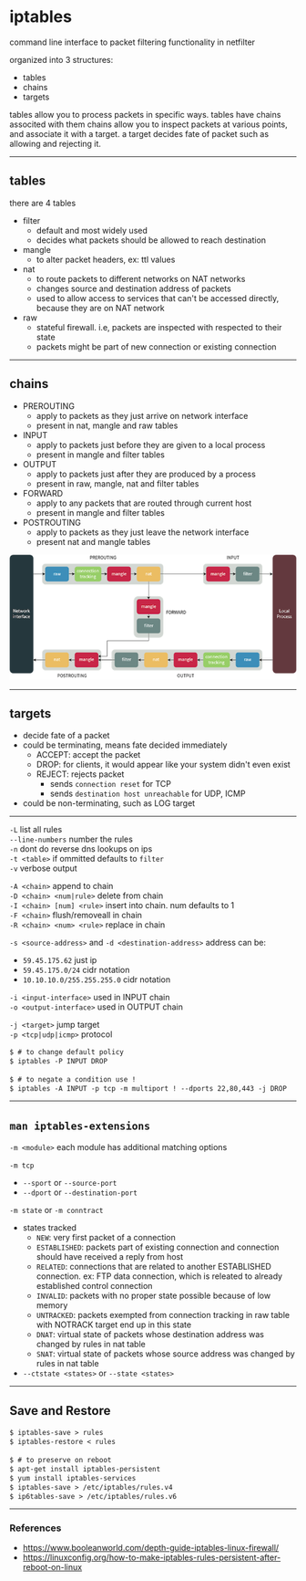 # iptables

command line interface to packet filtering functionality in netfilter

organized into 3 structures:
* tables
* chains
* targets

tables allow you to process packets in specific ways. tables have chains associted with them
chains allow you to inspect packets at various points, and associate it with a target. a target
decides fate of packet such as allowing and rejecting it.

---
## tables

there are 4 tables

* filter
    * default and most widely used
    * decides what packets should be allowed to reach destination
* mangle
    * to alter packet headers, ex: ttl values
* nat
    * to route packets to different networks on NAT networks
    * changes source and destination address of packets
    * used to allow access to services that can't be accessed directly, because they are on NAT network
* raw
    * stateful firewall. i.e, packets are inspected with respected to their state
    * packets might be part of new connection or existing connection

---
## chains

* PREROUTING
    * apply to packets as they just arrive on network interface
    * present in nat, mangle and raw tables
* INPUT
    * apply to packets just before they are given to a local process
    * present in mangle and filter tables
* OUTPUT
    * apply to packets just after they are produced by a process
    * present in raw, mangle, nat and filter tables
* FORWARD
    * apply to any packets that are routed through current host
    * present in mangle and filter tables
* POSTROUTING
    * apply to packets as they just leave the network interface
    * present nat and mangle tables

![iptables.png](files/iptables.png)

---

## targets

* decide fate of a packet
* could be terminating, means fate decided immediately
    * ACCEPT: accept the packet
    * DROP: for clients, it would appear like your system didn't even exist
    * REJECT: rejects packet
        * sends `connection reset` for TCP
        * sends `destination host unreachable` for UDP, ICMP
* could be non-terminating, such as LOG target

---

`-L` list all rules  
`--line-numbers` number the rules  
`-n` dont do reverse dns lookups on ips  
`-t <table>` if ommitted defaults to `filter`  
`-v` verbose output

`-A <chain>` append to chain  
`-D <chain> <num|rule>` delete from chain  
`-I <chain> [num] <rule>` insert into chain. num defaults to 1  
`-F <chain>` flush/removeall in chain  
`-R <chain> <num> <rule>` replace in chain

`-s <source-address>` and `-d <destination-address>` address can be:
* `59.45.175.62` just ip
* `59.45.175.0/24` cidr notation
* `10.10.10.0/255.255.255.0` cidr notation

`-i <input-interface>` used in INPUT chain  
`-o <output-interface>` used in OUTPUT chain

`-j <target>` jump target  
`-p <tcp|udp|icmp>` protocol

```shell
$ # to change default policy
$ iptables -P INPUT DROP

$ # to negate a condition use !
$ iptables -A INPUT -p tcp -m multiport ! --dports 22,80,443 -j DROP
```

---

## `man iptables-extensions`

`-m <module>` each module has additional matching options

`-m tcp`
* `--sport` or `--source-port`
* `--dport` or `--destination-port`

`-m state` or `-m conntract`
* states tracked
    * `NEW`: very first packet of a connection
    * `ESTABLISHED`: packets part of existing connection and connection should have received a reply from host
    * `RELATED`: connections that are related to another ESTABLISHED connection. ex: FTP data connection, which is releated to already established control connection
    * `INVALID`: packets with no proper state possible because of low memory
    * `UNTRACKED`: packets exempted from connection tracking in raw table with NOTRACK target end up in this state
    * `DNAT`: virtual state of packets whose destination address was changed by rules in nat table
    * `SNAT`: virtual state of packets whose source address was changed by rules in nat table
* `--ctstate <states>` or `--state <states>` 

---

## Save and Restore

```shell
$ iptables-save > rules
$ iptables-restore < rules

$ # to preserve on reboot
$ apt-get install iptables-persistent
$ yum install iptables-services
$ iptables-save > /etc/iptables/rules.v4
$ ip6tables-save > /etc/iptables/rules.v6
```

---
### References

* <https://www.booleanworld.com/depth-guide-iptables-linux-firewall/>
* <https://linuxconfig.org/how-to-make-iptables-rules-persistent-after-reboot-on-linux>
